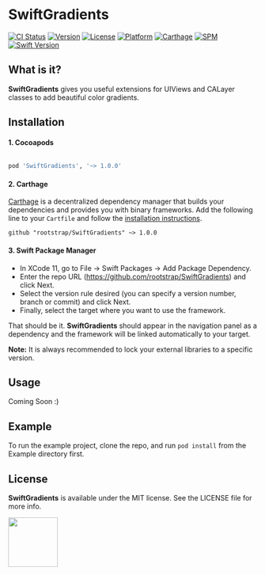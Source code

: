 
# SwiftGradients

[![CI Status](https://img.shields.io/travis/rootstrap/SwiftGradients.svg?style=flat)](https://travis-ci.org/rootstrap/SwiftGradients)
[![Version](https://img.shields.io/cocoapods/v/SwiftGradients.svg?style=flat)](https://cocoapods.org/pods/SwiftGradients)
[![License](https://img.shields.io/cocoapods/l/SwiftGradients.svg?style=flat)](https://cocoapods.org/pods/SwiftGradients)
[![Platform](https://img.shields.io/cocoapods/p/SwiftGradients.svg?style=flat)](https://cocoapods.org/pods/SwiftGradients)
[![Carthage](https://img.shields.io/badge/Carthage-compatible-success)](#installation)
[![SPM](https://img.shields.io/badge/SPM-compatible-success)](#installation)
[![Swift Version](https://img.shields.io/badge/Swift%20Version-5.2-orange)](https://cocoapods.org/pods/SwiftGradients)

## What is it?

**SwiftGradients** gives you useful extensions for UIViews and CALayer classes to add beautiful color gradients.

## Installation

#### 1. Cocoapods

```ruby

pod 'SwiftGradients', '~> 1.0.0'

```

#### 2. Carthage

[Carthage](https://github.com/Carthage/Carthage) is a decentralized dependency manager that builds your dependencies and provides you with binary frameworks.
Add the following line to your `Cartfile` and follow the [installation instructions](https://github.com/Carthage/Carthage#adding-frameworks-to-an-application).

```
github "rootstrap/SwiftGradients" ~> 1.0.0
```

#### 3. Swift Package Manager

- In XCode 11, go to File -> Swift Packages -> Add Package Dependency.
- Enter the repo URL (https://github.com/rootstrap/SwiftGradients) and click Next.
- Select the version rule desired (you can specify a version number, branch or commit) and click Next.
- Finally, select the target where you want to use the framework.

That should be it. **SwiftGradients** should appear in the navigation panel as a dependency and the framework will be linked automatically to your target.


**Note:** It is always recommended to lock your external libraries to a specific version.

## Usage

Coming Soon :)


## Example

To run the example project, clone the repo, and run `pod install` from the Example directory first.


## License

**SwiftGradients** is available under the MIT license. See the LICENSE file for more info.

[<img src="https://s3-us-west-1.amazonaws.com/rootstrap.com/img/rs.png" width="100"/>](http://www.rootstrap.com)
